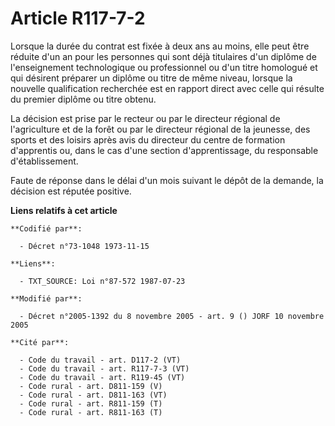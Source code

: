 # Article R117-7-2

Lorsque la durée du contrat est fixée à deux ans au moins, elle peut être réduite d'un an pour les personnes qui sont déjà
titulaires d'un diplôme de l'enseignement technologique ou professionnel ou d'un titre homologué et qui désirent préparer un
diplôme ou titre de même niveau, lorsque la nouvelle qualification recherchée est en rapport direct avec celle qui résulte du
premier diplôme ou titre obtenu.

La décision est prise par le recteur ou par le directeur régional de l'agriculture et de la forêt ou par le directeur
régional de la jeunesse, des sports et des loisirs après avis du directeur du centre de formation d'apprentis ou, dans le cas
d'une section d'apprentissage, du responsable d'établissement.

Faute de réponse dans le délai d'un mois suivant le dépôt de la demande, la décision est réputée positive.

**Liens relatifs à cet article**

	**Codifié par**:

	  - Décret n°73-1048 1973-11-15

	**Liens**:

	  - TXT_SOURCE: Loi n°87-572 1987-07-23

	**Modifié par**:

	  - Décret n°2005-1392 du 8 novembre 2005 - art. 9 () JORF 10 novembre 2005

	**Cité par**:

	  - Code du travail - art. D117-2 (VT)
	  - Code du travail - art. R117-7-3 (VT)
	  - Code du travail - art. R119-45 (VT)
	  - Code rural - art. D811-159 (V)
	  - Code rural - art. D811-163 (VT)
	  - Code rural - art. R811-159 (T)
	  - Code rural - art. R811-163 (T)
